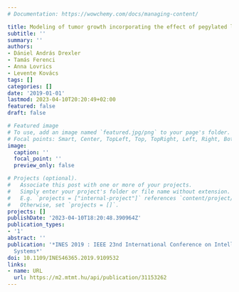 ```yaml
---
# Documentation: https://wowchemy.com/docs/managing-content/

title: Modeling of tumor growth incorporating the effect of pegylated liposomal doxorubicin
subtitle: ''
summary: ''
authors:
- Dániel András Drexler
- Tamás Ferenci
- Anna Lovrics
- Levente Kovács
tags: []
categories: []
date: '2019-01-01'
lastmod: 2023-04-10T20:20:49+02:00
featured: false
draft: false

# Featured image
# To use, add an image named `featured.jpg/png` to your page's folder.
# Focal points: Smart, Center, TopLeft, Top, TopRight, Left, Right, BottomLeft, Bottom, BottomRight.
image:
  caption: ''
  focal_point: ''
  preview_only: false

# Projects (optional).
#   Associate this post with one or more of your projects.
#   Simply enter your project's folder or file name without extension.
#   E.g. `projects = ["internal-project"]` references `content/project/deep-learning/index.md`.
#   Otherwise, set `projects = []`.
projects: []
publishDate: '2023-04-10T18:20:48.390964Z'
publication_types:
- '1'
abstract: ''
publication: '*INES 2019 : IEEE 23nd International Conference on Intelligent Engineering
  Systems*'
doi: 10.1109/INES46365.2019.9109532
links:
- name: URL
  url: https://m2.mtmt.hu/api/publication/31153262
---
```


